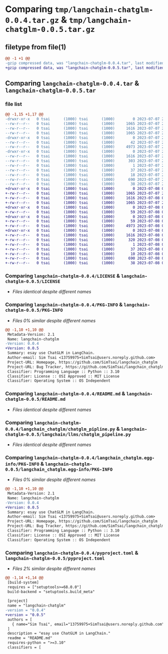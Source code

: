 # Comparing `tmp/langchain-chatglm-0.0.4.tar.gz` & `tmp/langchain-chatglm-0.0.5.tar.gz`

## filetype from file(1)

```diff
@@ -1 +1 @@
-gzip compressed data, was "langchain-chatglm-0.0.4.tar", last modified: Fri Jul  7 23:44:09 2023, max compression
+gzip compressed data, was "langchain-chatglm-0.0.5.tar", last modified: Sat Jul  8 06:57:23 2023, max compression
```

## Comparing `langchain-chatglm-0.0.4.tar` & `langchain-chatglm-0.0.5.tar`

### file list

```diff
@@ -1,15 +1,17 @@
-drwxr-xr-x   0 tsai      (1000) tsai      (1000)        0 2023-07-07 23:44:09.240769 langchain-chatglm-0.0.4/
--rw-r--r--   0 tsai      (1000) tsai      (1000)     1065 2023-07-07 23:39:43.000000 langchain-chatglm-0.0.4/LICENSE
--rw-r--r--   0 tsai      (1000) tsai      (1000)     1616 2023-07-07 23:44:09.240769 langchain-chatglm-0.0.4/PKG-INFO
--rw-r--r--   0 tsai      (1000) tsai      (1000)     1065 2023-07-07 23:39:43.000000 langchain-chatglm-0.0.4/README.md
-drwxr-xr-x   0 tsai      (1000) tsai      (1000)        0 2023-07-07 23:44:09.240769 langchain-chatglm-0.0.4/langchain_chatglm/
--rw-r--r--   0 tsai      (1000) tsai      (1000)       42 2023-07-07 23:39:43.000000 langchain-chatglm-0.0.4/langchain_chatglm/__init__.py
--rw-r--r--   0 tsai      (1000) tsai      (1000)     4973 2023-07-07 23:39:43.000000 langchain-chatglm-0.0.4/langchain_chatglm/chatglm_pipline.py
-drwxr-xr-x   0 tsai      (1000) tsai      (1000)        0 2023-07-07 23:44:09.240769 langchain-chatglm-0.0.4/langchain_chatglm.egg-info/
--rw-r--r--   0 tsai      (1000) tsai      (1000)     1616 2023-07-07 23:44:09.000000 langchain-chatglm-0.0.4/langchain_chatglm.egg-info/PKG-INFO
--rw-r--r--   0 tsai      (1000) tsai      (1000)      303 2023-07-07 23:44:09.000000 langchain-chatglm-0.0.4/langchain_chatglm.egg-info/SOURCES.txt
--rw-r--r--   0 tsai      (1000) tsai      (1000)        1 2023-07-07 23:44:09.000000 langchain-chatglm-0.0.4/langchain_chatglm.egg-info/dependency_links.txt
--rw-r--r--   0 tsai      (1000) tsai      (1000)       37 2023-07-07 23:44:09.000000 langchain-chatglm-0.0.4/langchain_chatglm.egg-info/requires.txt
--rw-r--r--   0 tsai      (1000) tsai      (1000)       18 2023-07-07 23:44:09.000000 langchain-chatglm-0.0.4/langchain_chatglm.egg-info/top_level.txt
--rw-r--r--   0 tsai      (1000) tsai      (1000)      690 2023-07-07 23:39:43.000000 langchain-chatglm-0.0.4/pyproject.toml
--rw-r--r--   0 tsai      (1000) tsai      (1000)       38 2023-07-07 23:44:09.240769 langchain-chatglm-0.0.4/setup.cfg
+drwxr-xr-x   0 tsai      (1000) tsai      (1000)        0 2023-07-08 06:57:22.999389 langchain-chatglm-0.0.5/
+-rw-r--r--   0 tsai      (1000) tsai      (1000)     1065 2023-07-07 23:39:43.000000 langchain-chatglm-0.0.5/LICENSE
+-rw-r--r--   0 tsai      (1000) tsai      (1000)     1616 2023-07-08 06:57:22.999389 langchain-chatglm-0.0.5/PKG-INFO
+-rw-r--r--   0 tsai      (1000) tsai      (1000)     1065 2023-07-07 23:39:43.000000 langchain-chatglm-0.0.5/README.md
+drwxr-xr-x   0 tsai      (1000) tsai      (1000)        0 2023-07-08 06:57:22.999389 langchain-chatglm-0.0.5/langchain/
+-rw-r--r--   0 tsai      (1000) tsai      (1000)       59 2023-07-08 01:02:44.000000 langchain-chatglm-0.0.5/langchain/__init__.py
+drwxr-xr-x   0 tsai      (1000) tsai      (1000)        0 2023-07-08 06:57:22.999389 langchain-chatglm-0.0.5/langchain/llms/
+-rw-r--r--   0 tsai      (1000) tsai      (1000)       59 2023-07-08 01:01:26.000000 langchain-chatglm-0.0.5/langchain/llms/__init__.py
+-rw-r--r--   0 tsai      (1000) tsai      (1000)     4973 2023-07-08 01:01:15.000000 langchain-chatglm-0.0.5/langchain/llms/chatglm_pipeline.py
+drwxr-xr-x   0 tsai      (1000) tsai      (1000)        0 2023-07-08 06:57:22.999389 langchain-chatglm-0.0.5/langchain_chatglm.egg-info/
+-rw-r--r--   0 tsai      (1000) tsai      (1000)     1616 2023-07-08 06:57:22.000000 langchain-chatglm-0.0.5/langchain_chatglm.egg-info/PKG-INFO
+-rw-r--r--   0 tsai      (1000) tsai      (1000)      320 2023-07-08 06:57:22.000000 langchain-chatglm-0.0.5/langchain_chatglm.egg-info/SOURCES.txt
+-rw-r--r--   0 tsai      (1000) tsai      (1000)        1 2023-07-08 06:57:22.000000 langchain-chatglm-0.0.5/langchain_chatglm.egg-info/dependency_links.txt
+-rw-r--r--   0 tsai      (1000) tsai      (1000)       37 2023-07-08 06:57:22.000000 langchain-chatglm-0.0.5/langchain_chatglm.egg-info/requires.txt
+-rw-r--r--   0 tsai      (1000) tsai      (1000)       10 2023-07-08 06:57:22.000000 langchain-chatglm-0.0.5/langchain_chatglm.egg-info/top_level.txt
+-rw-r--r--   0 tsai      (1000) tsai      (1000)      690 2023-07-08 01:03:02.000000 langchain-chatglm-0.0.5/pyproject.toml
+-rw-r--r--   0 tsai      (1000) tsai      (1000)       38 2023-07-08 06:57:22.999389 langchain-chatglm-0.0.5/setup.cfg
```

### Comparing `langchain-chatglm-0.0.4/LICENSE` & `langchain-chatglm-0.0.5/LICENSE`

 * *Files identical despite different names*

### Comparing `langchain-chatglm-0.0.4/PKG-INFO` & `langchain-chatglm-0.0.5/PKG-INFO`

 * *Files 0% similar despite different names*

```diff
@@ -1,10 +1,10 @@
 Metadata-Version: 2.1
 Name: langchain-chatglm
-Version: 0.0.4
+Version: 0.0.5
 Summary: esay use ChatGLM in LangChain.
 Author-email: Sim Tsai <13759975+SimTsai@users.noreply.github.com>
 Project-URL: Homepage, https://github.com/SimTsai/langchain_chatglm
 Project-URL: Bug Tracker, https://github.com/SimTsai/langchain_chatglm/issues
 Classifier: Programming Language :: Python :: 3.10
 Classifier: License :: OSI Approved :: MIT License
 Classifier: Operating System :: OS Independent
```

### Comparing `langchain-chatglm-0.0.4/README.md` & `langchain-chatglm-0.0.5/README.md`

 * *Files identical despite different names*

### Comparing `langchain-chatglm-0.0.4/langchain_chatglm/chatglm_pipline.py` & `langchain-chatglm-0.0.5/langchain/llms/chatglm_pipeline.py`

 * *Files identical despite different names*

### Comparing `langchain-chatglm-0.0.4/langchain_chatglm.egg-info/PKG-INFO` & `langchain-chatglm-0.0.5/langchain_chatglm.egg-info/PKG-INFO`

 * *Files 0% similar despite different names*

```diff
@@ -1,10 +1,10 @@
 Metadata-Version: 2.1
 Name: langchain-chatglm
-Version: 0.0.4
+Version: 0.0.5
 Summary: esay use ChatGLM in LangChain.
 Author-email: Sim Tsai <13759975+SimTsai@users.noreply.github.com>
 Project-URL: Homepage, https://github.com/SimTsai/langchain_chatglm
 Project-URL: Bug Tracker, https://github.com/SimTsai/langchain_chatglm/issues
 Classifier: Programming Language :: Python :: 3.10
 Classifier: License :: OSI Approved :: MIT License
 Classifier: Operating System :: OS Independent
```

### Comparing `langchain-chatglm-0.0.4/pyproject.toml` & `langchain-chatglm-0.0.5/pyproject.toml`

 * *Files 2% similar despite different names*

```diff
@@ -1,14 +1,14 @@
 [build-system]
 requires = ["setuptools>=68.0.0"]
 build-backend = "setuptools.build_meta"
 
 [project]
 name = "langchain-chatglm"
-version = "0.0.4"
+version = "0.0.5"
 authors = [
   { name="Sim Tsai", email="13759975+SimTsai@users.noreply.github.com" },
 ]
 description = "esay use ChatGLM in LangChain."
 readme = "README.md"
 requires-python = ">=3.10"
 classifiers = [
```

